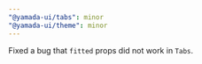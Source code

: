 ```yaml
---
"@yamada-ui/tabs": minor
"@yamada-ui/theme": minor
---
```


Fixed a bug that `fitted` props did not work in `Tabs`.

